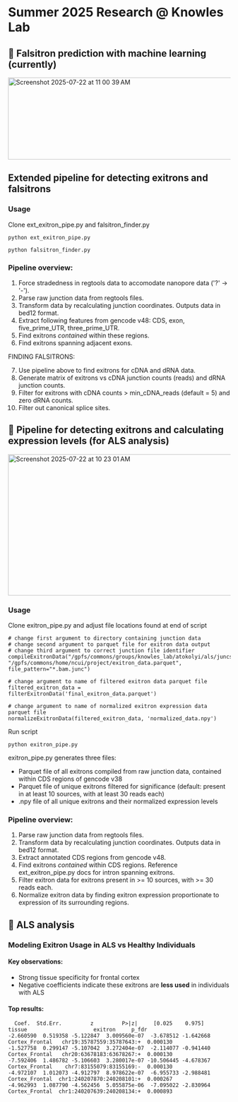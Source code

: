 # Summer 2025 Research @ Knowles Lab

## 🌱 Falsitron prediction with machine learning (currently)
<img width="677" height="186" alt="Screenshot 2025-07-22 at 11 00 39 AM" src="https://github.com/user-attachments/assets/9538b16f-2efa-4e21-8964-a01f86076c23" />

## Extended pipeline for detecting exitrons and falsitrons

### Usage
Clone ext_exitron_pipe.py and falsitron_finder.py
```
python ext_exitron_pipe.py
```
```
python falsitron_finder.py
```
### Pipeline overview:
1. Force stradedness in regtools data to accomodate nanopore data ('?' -> '-').
2. Parse raw junction data from regtools files.
3. Transform data by recalculating junction coordinates. Outputs data in bed12 format.
4. Extract following features from gencode v48: CDS, exon, five_prime_UTR, three_prime_UTR.
5. Find exitrons *contained* within these regions.
6. Find exitrons spanning adjacent exons.

FINDING FALSITRONS:

7. Use pipeline above to find exitrons for cDNA and dRNA data.
8. Generate matrix of exitrons vs cDNA junction counts (reads) and dRNA junction counts.
9. Filter for exitrons with cDNA counts > min_cDNA_reads (default = 5) and zero dRNA counts.
10. Filter out canonical splice sites.

## 🌱 Pipeline for detecting exitrons and calculating expression levels (for ALS analysis)
<img width="733" height="320" alt="Screenshot 2025-07-22 at 10 23 01 AM" src="https://github.com/user-attachments/assets/a61ae84e-570c-4deb-a2c3-03fab4140af6" />

### Usage
Clone exitron_pipe.py and adjust file locations found at end of script
```
# change first argument to directory containing junction data 
# change second argument to parquet file for exitron data output 
# change third argument to correct junction file identifier
compileExitronData("/gpfs/commons/groups/knowles_lab/atokolyi/als/juncs_min6bp/", "/gpfs/commons/home/ncui/project/exitron_data.parquet", file_pattern="*.bam.junc")

# change argument to name of filtered exitron data parquet file 
filtered_exitron_data = filterExitronData('final_exitron_data.parquet')

# change argument to name of normalized exitron expression data parquet file 
normalizeExitronData(filtered_exitron_data, 'normalized_data.npy')
```
Run script
```
python exitron_pipe.py
```
exitron_pipe.py generates three files:
* Parquet file of all exitrons compiled from raw junction data, contained within CDS regions of gencode v38
* Parquet file of unique exitrons filtered for significance (default: present in at least 10 sources, with at least 30 reads each)
* .npy file of all unique exitrons and their normalized expression levels
  
### Pipeline overview:
1. Parse raw junction data from regtools files.
2. Transform data by recalculating junction coordinates. Outputs data in bed12 format.
3. Extract annotated CDS regions from gencode v48.
4. Find exitrons *contained* within CDS regions. Reference ext_exitron_pipe.py docs for intron spanning exitrons. 
6. Filter exitron data for exitrons present in >= 10 sources, with >= 30 reads each.
7. Normalize exitron data by finding exitron expression proportionate to expression of its surrounding regions.

## 🌱 ALS analysis
### Modeling Exitron Usage in ALS vs Healthy Individuals

#### Key observations:
* Strong tissue specificity for frontal cortex
* Negative coefficients indicate these exitrons are **less used** in individuals with ALS

#### Top results:
```
  Coef.  Std.Err.         z         P>|z|     [0.025    0.975]          tissue                     exitron     p_fdr
-2.660590  0.519358 -5.122847  3.009560e-07  -3.678512 -1.642668  Cortex_Frontal   chr19:35787559:35787643:+  0.000130
-1.527758  0.299147 -5.107042  3.272404e-07  -2.114077 -0.941440  Cortex_Frontal   chr20:63678183:63678267:+  0.000130
-7.592406  1.486782 -5.106603  3.280017e-07 -10.506445 -4.678367  Cortex_Frontal    chr7:83155079:83155169:-  0.000130
-4.972107  1.012073 -4.912797  8.978622e-07  -6.955733 -2.988481  Cortex_Frontal  chr1:240207870:240208101:+  0.000267
-4.962993  1.087790 -4.562456  5.055875e-06  -7.095022 -2.830964  Cortex_Frontal  chr1:240207639:240208134:+  0.000893
```
